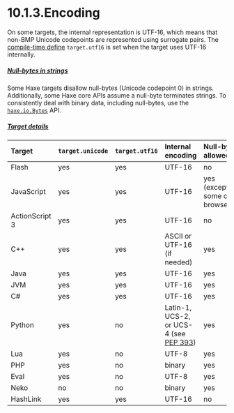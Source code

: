 # 10.1.3.Encoding

On some targets, the internal representation is UTF-16, which means that non-BMP Unicode codepoints are represented using surrogate pairs. The [compile-time define](https://haxe.org/manual/lf-condition-compilation.html) `target.utf16` is set when the target uses UTF-16 internally.



##### [Null-bytes in strings](https://haxe.org/manual/std-String-encoding.html#null-bytes-in-strings)



Some Haxe targets disallow null-bytes (Unicode codepoint 0) in strings. Additionally, some Haxe core APIs assume a null-byte terminates strings. To consistently deal with binary data, including null-bytes, use the [`haxe.io.Bytes`](https://api.haxe.org/haxe/io/Bytes.html) API.



##### [Target details](https://haxe.org/manual/std-String-encoding.html#target-details)

| Target         | `target.unicode` | `target.utf16` | Internal encoding                                            | Null-byte allowed                 |
| :------------- | :--------------- | :------------- | :----------------------------------------------------------- | :-------------------------------- |
| Flash          | yes              | yes            | UTF-16                                                       | no                                |
| JavaScript     | yes              | yes            | UTF-16                                                       | yes (except in some old browsers) |
| ActionScript 3 | yes              | yes            | UTF-16                                                       | no                                |
| C++            | yes              | yes            | ASCII or UTF-16 (if needed)                                  | yes                               |
| Java           | yes              | yes            | UTF-16                                                       | yes                               |
| JVM            | yes              | yes            | UTF-16                                                       | yes                               |
| C#             | yes              | yes            | UTF-16                                                       | yes                               |
| Python         | yes              | no             | Latin-1, UCS-2, or UCS-4 (see [PEP 393](https://www.python.org/dev/peps/pep-0393/)) | yes                               |
| Lua            | yes              | no             | UTF-8                                                        | yes                               |
| PHP            | yes              | no             | binary                                                       | yes                               |
| Eval           | yes              | no             | UTF-8                                                        | yes                               |
| Neko           | no               | no             | binary                                                       | yes                               |
| HashLink       | yes              | yes            | UTF-16                                                       | no                                |